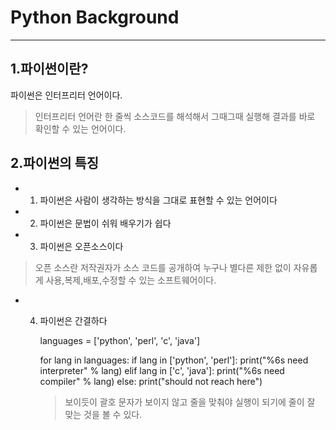 
# Python Background
---
## 1.파이썬이란?
파이썬은 인터프리터 언어이다.
> 인터프리터 언어란 한 줄씩 소스코드를 해석해서 그때그때 실행해 결과를 바로 확인할 수 있는 언어이다.

## 2.파이썬의 특징
- 1. 파이썬은 사람이 생각하는 방식을 그대로 표현할 수 있는 언어이다
- 2. 파이썬은 문법이 쉬워 배우기가 쉽다
- 3. 파이썬은 오픈소스이다
> 오픈 소스란 저작권자가 소스 코드를 공개하여 누구나 별다른 제한 없이 자유롭게 사용,복제,배포,수정할 수 있는 소프트웨어이다. 
- 4. 파이썬은 간결하다


		languages = ['python', 'perl', 'c', 'java']
			
		for lang in languages:
		    if lang in ['python', 'perl']:
		        print("%6s need interpreter" % lang)
		    elif lang in ['c', 'java']:
		        print("%6s need compiler" % lang)
		    else:
		        print("should not reach here")
			
		> 보이듯이 괄호 문자가 보이지 않고 줄을 맞춰야 실행이 되기에 줄이 잘 맞는 것을 볼 수 있다.
